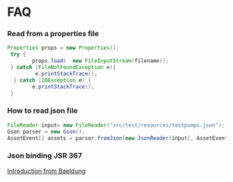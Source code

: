 # FAQ

### Read from a properties file

```java
Properties props = new Properties();
 try {
        props.load(  new FileInputStream(filename));
 } catch (FileNotFoundException e){
         e.printStackTrace();
  } catch (IOException e) {
        e.printStackTrace();
 }
```

### How to read json file

```java
FileReader input= new FileReader("src/test/resources/testpumps.json");
Gson parser = new Gson();
AssetEvent[] assets = parser.fromJson(new JsonReader(input), AssetEvent[].class);
```

### Json binding JSR 367

[Introduction from Baeldung](https://www.baeldung.com/java-json-binding-api)
